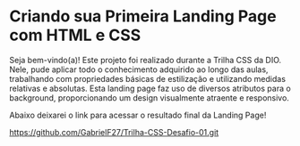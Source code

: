 # Criando sua Primeira Landing Page com HTML e CSS
Seja bem-vindo(a)! Este projeto foi realizado durante a Trilha CSS da DIO. Nele, pude aplicar todo o conhecimento adquirido ao longo das aulas, trabalhando com propriedades básicas de estilização e utilizando medidas relativas e absolutas. Esta landing page faz uso de diversos atributos para o background, proporcionando um design visualmente atraente e responsivo.

Abaixo deixarei o link para acessar o resultado final da Landing Page!

https://github.com/GabrielF27/Trilha-CSS-Desafio-01.git

